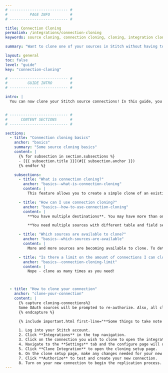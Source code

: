 ```yaml
---
# -------------------------- #
#          PAGE INFO         #
# -------------------------- #

title: Connection Cloning
permalink: /integrations/connection-cloning
keywords: source cloning, connection cloning, cloning, integration cloning

summary: "Want to clone one of your sources in Stitch without having to create a new one from scratch? Learn how with your existing connections."

layout: general
toc: false
level: "guide"
key: "connection-cloning"

# -------------------------- #
#         GUIDE INTRO        #
# -------------------------- #

intro: |
  You can now clone your Stitch source connections! In this guide, you will learn everything you need to know how to fully utilize this feature.


# -------------------------- #
#      CONTENT SECTIONS      #
# -------------------------- #

sections:
  - title: "Connection cloning basics"
    anchor: "basics"
    summary: "Some source cloning basics"
    content: |
      {% for subsection in section.subsections %}
      - [{{ subsection.title }}](#{{ subsection.anchor }})
      {% endfor %}

    subsections:
      - title: "What is connection cloning?"
        anchor: "basics--what-is-connection-cloning"
        content: |
          This feature allows you to create a simple clone of an existing source connection in your Stitch account. All of your table and field selections will be cloned exactly. You have the option to change the name, schema name, and destination of your new connection.

      - title: "How can I use connection cloning?"
        anchor: "basics--how-to-use-connection-cloning"
        content: |
          **You have multiple destinations**. You may have more than one destination that needs to be loaded with data from the same source. Use the source cloning feature to do this without having to create another connection and re-enter the same information.

          **You need multiple sources with different table and field selections**. (Check back in with Leslie and Dan. Can integrations that aren't fully configured - connected but no table/field selection - be cloned? Would the use case be that the user needs the same source but different tables/fields for each integration?)

      - title: "Which sources are available to clone?"
        anchor: "basics--which-sources-are-available"
        content: |
          More and more sources are becoming available to clone. To determine if your specific connection can be cloned, you will see that you have the option to clone on your connection's settings page. Currently, cloning is not available for connections that are deprecated or not a major version.

      - title: "Is there a limit on the amount of connections I can clone?"
        anchor: "basics--connection-cloning-limit"
        content: |
          Nope - clone as many times as you need!



  - title: "How to clone your connection"
    anchor: "clone-your-connection"
    content: |
      {% capture cloning-connections%}
      Some OAuth sources will be prompted to re-authorize. Also, all cloned connetions will be paused upon creation. You will need to turn it on when you're ready to begin replicating data.
      {% endcapture %}

      {% include important.html first-line="**Some things to take note of when cloning a connection**" content=cloning-connections %}

      1. Log into your Stitch account.
      2. Click **Integrations** in the top navigation.
      3. Click on the connection you wish to clone to open the integration summary.
      4. Navigate to the **Settings** tab and the configure page will open.
      5. Click **Clone Integration** to open the cloning setup page.
      6. On the clone setup page, make any changes needed for your new connection and select a target destination for your data.
      7. Click **Authorize** to test and create your new connection.
      8. Turn on your new connection to begin the replication process.
---
```

